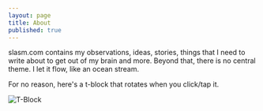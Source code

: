 ```yaml
---
layout: page
title: About
published: true
---
```


slasm.com contains my observations, ideas, stories, things that I need to write about to get out of my brain and more. Beyond that, there is no central theme. I let it flow, like an ocean stream.

For no reason, here's a t-block that rotates when you click/tap it.

<img alt="T-Block" title="T-Block" onclick="rotate();" id="image" src="http://slasm.com/images/tblock.gif"/>
